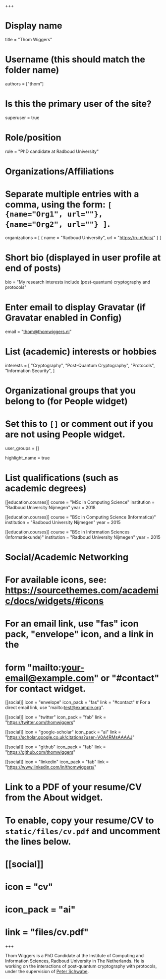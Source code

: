 +++
# Display name
title = "Thom Wiggers"

# Username (this should match the folder name)
authors = ["thom"]

# Is this the primary user of the site?
superuser = true

# Role/position
role = "PhD candidate at Radboud University"

# Organizations/Affiliations
#   Separate multiple entries with a comma, using the form: `[ {name="Org1", url=""}, {name="Org2", url=""} ]`.
organizations = [ { name = "Radboud University", url = "https://ru.nl/icis/" } ]

# Short bio (displayed in user profile at end of posts)
bio = "My research interests include (post-quantum) cryptography and protocols"

# Enter email to display Gravatar (if Gravatar enabled in Config)
email = "thom@thomwiggers.nl"

# List (academic) interests or hobbies
interests = [
  "Cryptography",
  "Post-Quantum Cryptography",
  "Protocols",
  "Information Security",
]

# Organizational groups that you belong to (for People widget)
#   Set this to `[]` or comment out if you are not using People widget.
user_groups = []

highlight_name = true

# List qualifications (such as academic degrees)
[[education.courses]]
  course = "MSc in Computing Science"
  institution = "Radboud University Nijmegen"
  year = 2018

[[education.courses]]
  course = "BSc in Computing Science (Informatica)"
  institution = "Radboud University Nijmegen"
  year = 2015

[[education.courses]]
  course = "BSc in Information Sciences (Informatiekunde)"
  institution = "Radboud University Nijmegen"
  year = 2015

# Social/Academic Networking
# For available icons, see: https://sourcethemes.com/academic/docs/widgets/#icons
#   For an email link, use "fas" icon pack, "envelope" icon, and a link in the
#   form "mailto:your-email@example.com" or "#contact" for contact widget.

[[social]]
  icon = "envelope"
  icon_pack = "fas"
  link = "#contact"  # For a direct email link, use "mailto:test@example.org".

[[social]]
  icon = "twitter"
  icon_pack = "fab"
  link = "https://twitter.com/thomwiggers"

[[social]]
  icon = "google-scholar"
  icon_pack = "ai"
  link = "https://scholar.google.co.uk/citations?user=V0A4RMsAAAAJ"

[[social]]
  icon = "github"
  icon_pack = "fab"
  link = "https://github.com/thomwiggers"

[[social]]
  icon = "linkedin"
  icon_pack = "fab"
  link = "https://www.linkedin.com/in/thomwiggers/"

# Link to a PDF of your resume/CV from the About widget.
# To enable, copy your resume/CV to `static/files/cv.pdf` and uncomment the lines below.
# [[social]]
#   icon = "cv"
#   icon_pack = "ai"
#   link = "files/cv.pdf"


+++

Thom Wiggers is a PhD Candidate at the Institute of Computing and Information Sciences, Radboud University in The Netherlands.
He is working on the interactions of post-quantum cryptography with protocols, under the supervision of [Peter Schwabe][cryptojedi].

[cryptojedi]: https://cryptojedi.org/peter/
